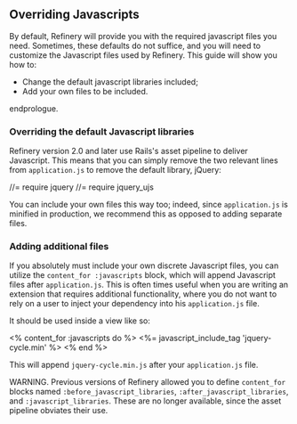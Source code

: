 Overriding Javascripts
----------------------

By default, Refinery will provide you with the required javascript files
you
need. Sometimes, these defaults do not suffice, and you will need to
customize
the Javascript files used by Refinery. This guide will show you how to:

-   Change the default javascript libraries included;
-   Add your own files to be included.

endprologue.

### Overriding the default Javascript libraries

Refinery version 2.0 and later use Rails's asset pipeline to deliver
Javascript.
This means that you can simply remove the two relevant lines from
`application.js` to remove the default library, jQuery:

<erb>
//= require jquery
//= require jquery_ujs
</erb>

You can include your own files this way too; indeed, since
`application.js` is
minified in production, we recommend this as opposed to adding separate
files.

### Adding additional files

If you absolutely must include your own discrete Javascript files, you
can
utilize the `content_for :javascripts` block, which will append
Javascript files
after `application.js`. This is often times useful when you are writing
an
extension that requires additional functionality, where you do not want
to rely
on a user to inject your dependency into his `application.js` file.

It should be used inside a view like so:

<erb>
<% content_for :javascripts do %>
 <%= javascript_include_tag 'jquery-cycle.min' %>
<% end %>
</erb>

This will append `jquery-cycle.min.js` after your `application.js` file.

WARNING. Previous versions of Refinery allowed you to define
`content_for` blocks named `:before_javascript_libraries`,
`:after_javascript_libraries`, and `:javascript_libraries`. These are no
longer available, since the asset pipeline obviates their use.
